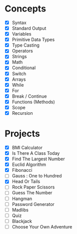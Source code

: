 
# Concepts
- [x] Syntax
- [x] Standard Output
- [x] Variables
- [x] Primitive Data Types
- [x] Type Casting
- [x] Operators
- [x] Strings
- [x] Math
- [x] Conditional
- [x] Switch
- [x] Arrays
- [x] While
- [x] For
- [x] Break / Continue 
- [x] Functions (Methods)
- [x] Scope
- [x] Recursion

# Projects
- [x] BMI Calculator
- [x] Is There A Class Today 
- [x] Find The Largest Number 
- [x] Euclid Algorithm 
- [x] Fibonacci
- [ ] Gauss : One to Hundred
- [x] Head Or Tails
- [ ] Rock Paper Scissors
- [ ] Guess The Number
- [ ] Hangman
- [ ] Password Generator
- [ ] Madlibs
- [ ] Quiz
- [ ] Blackjack
- [ ] Choose Your Own Adventure
